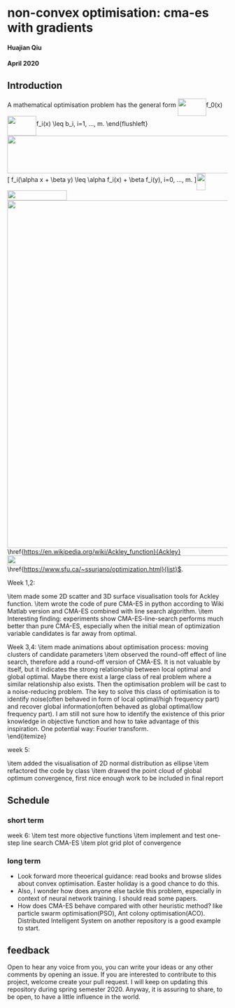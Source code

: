 # non-convex optimisation: cma-es with gradients
#### Huajian Qiu
#### April 2020


## Introduction
A mathematical optimisation problem has the general form 
<img src="/tex/3a169c9f9865027eac8933023e9c119e.svg?invert_in_darkmode&sanitize=true" align=middle width=64.84037339999999pt height=39.45205439999997pt/>f_0(x)<img src="/tex/31de87f3a6027223e21eed2d9d8c170f.svg?invert_in_darkmode&sanitize=true" align=middle width=66.48915405pt height=45.84475499999998pt/>f_i(x) \leq b_i, i=1, ..., m.
\end{flushleft}<img src="/tex/1af38fb0d8e5d62339c3d5afa030c86d.svg?invert_in_darkmode&sanitize=true" align=middle width=700.2745991999999pt height=85.29680939999997pt/>\[ f_i(\alpha x + \beta y) \leq \alpha f_i(x) + \beta f_i(y), i=0, ..., m. \]<img src="/tex/25a29e4e63822d380f27033451c14bc0.svg?invert_in_darkmode&sanitize=true" align=middle width=20.091388349999992pt height=39.45205439999997pt/><img src="/tex/f7904a88553d63fbcf2f77ccc1b7b9f0.svg?invert_in_darkmode&sanitize=true" align=middle width=136.46069909999997pt height=22.831056599999986pt/><img src="/tex/91e60c833d1a915acc87680959e54753.svg?invert_in_darkmode&sanitize=true" align=middle width=858.3862847999999pt height=795.4337985pt/>\href{https://en.wikipedia.org/wiki/Ackley_function}{Ackley}<img src="/tex/d9beed8618f96b50b714f1ed2d961554.svg?invert_in_darkmode&sanitize=true" align=middle width=519.54883365pt height=22.831056599999986pt/>\href{https://www.sfu.ca/~ssurjano/optimization.html}{list}$.

Week 1,2: 

\item made some 2D scatter and 3D surface visualisation tools for Ackley function. 
\item wrote the code of pure CMA-ES in python according to Wiki Matlab version and CMA-ES combined with line search algorithm.
\item Interesting finding: experiments show CMA-ES-line-search performs much better than pure CMA-ES, especially when the initial mean of optimization variable candidates is far away from optimal.   

Week 3,4:
\item made animations about optimisation process: moving clusters of candidate parameters
\item observed the round-off effect of line search, therefore add a round-off version of CMA-ES. It is not valuable by itself, but it indicates the strong relationship between local optimal and global optimal. Maybe there exist a large class of real problem where a similar relationship also exists. Then the optimisation problem will be cast to a noise-reducing problem. The key to solve this class of optimisation is to identify noise(often behaved in form of local optimal/high frequency part) and recover global information(often behaved as global optimal/low frequency part). I am still not sure how to identify the existence of this prior knowledge in objective function and how to take advantage of this inspiration. One potential way: Fourier transform.    
\end{itemize}

week 5:

\item added the visualisation of 2D normal distribution as ellipse
\item refactored the code by class
\item drawed the point cloud of global optimum convergence, first nice enough work to be included in final report 


## Schedule
### short term
week 6:
\item test more objective functions
\item implement and test one-step line search CMA-ES
\item plot grid plot of convergence


### long term
- Look forward more theoerical guidance: read books and browse slides about convex optimisation. Easter holiday is a good chance to do this.
- Also, I wonder how does anyone else tackle this problem, especially in context of neural network training. I should read some papers.
- How does CMA-ES behave compared with other heuristic method? like particle swarm optimisation(PSO), Ant colony optimisation(ACO). Distributed Intelligent System on another repository is a good example to start.


## feedback
Open to hear any voice from you, you can write your ideas or any other comments by opening an issue. If you are interested to contribute to this project, welcome create your pull request. I will keep on updating this repository during spring semester 2020. Anyway, it is assuring to share, to be open, to have a little influence in the world.

